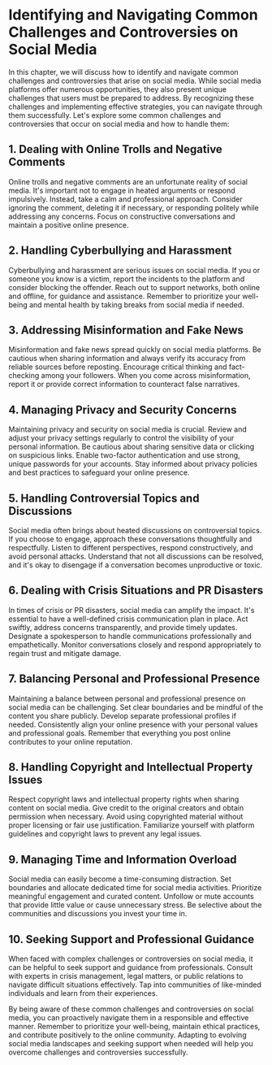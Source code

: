 Identifying and Navigating Common Challenges and Controversies on Social Media
=======================================================================================

In this chapter, we will discuss how to identify and navigate common challenges and controversies that arise on social media. While social media platforms offer numerous opportunities, they also present unique challenges that users must be prepared to address. By recognizing these challenges and implementing effective strategies, you can navigate through them successfully. Let's explore some common challenges and controversies that occur on social media and how to handle them:

**1. Dealing with Online Trolls and Negative Comments**
-------------------------------------------------------

Online trolls and negative comments are an unfortunate reality of social media. It's important not to engage in heated arguments or respond impulsively. Instead, take a calm and professional approach. Consider ignoring the comment, deleting it if necessary, or responding politely while addressing any concerns. Focus on constructive conversations and maintain a positive online presence.

**2. Handling Cyberbullying and Harassment**
--------------------------------------------

Cyberbullying and harassment are serious issues on social media. If you or someone you know is a victim, report the incidents to the platform and consider blocking the offender. Reach out to support networks, both online and offline, for guidance and assistance. Remember to prioritize your well-being and mental health by taking breaks from social media if needed.

**3. Addressing Misinformation and Fake News**
----------------------------------------------

Misinformation and fake news spread quickly on social media platforms. Be cautious when sharing information and always verify its accuracy from reliable sources before reposting. Encourage critical thinking and fact-checking among your followers. When you come across misinformation, report it or provide correct information to counteract false narratives.

**4. Managing Privacy and Security Concerns**
---------------------------------------------

Maintaining privacy and security on social media is crucial. Review and adjust your privacy settings regularly to control the visibility of your personal information. Be cautious about sharing sensitive data or clicking on suspicious links. Enable two-factor authentication and use strong, unique passwords for your accounts. Stay informed about privacy policies and best practices to safeguard your online presence.

**5. Handling Controversial Topics and Discussions**
----------------------------------------------------

Social media often brings about heated discussions on controversial topics. If you choose to engage, approach these conversations thoughtfully and respectfully. Listen to different perspectives, respond constructively, and avoid personal attacks. Understand that not all discussions can be resolved, and it's okay to disengage if a conversation becomes unproductive or toxic.

**6. Dealing with Crisis Situations and PR Disasters**
------------------------------------------------------

In times of crisis or PR disasters, social media can amplify the impact. It's essential to have a well-defined crisis communication plan in place. Act swiftly, address concerns transparently, and provide timely updates. Designate a spokesperson to handle communications professionally and empathetically. Monitor conversations closely and respond appropriately to regain trust and mitigate damage.

**7. Balancing Personal and Professional Presence**
---------------------------------------------------

Maintaining a balance between personal and professional presence on social media can be challenging. Set clear boundaries and be mindful of the content you share publicly. Develop separate professional profiles if needed. Consistently align your online presence with your personal values and professional goals. Remember that everything you post online contributes to your online reputation.

**8. Handling Copyright and Intellectual Property Issues**
----------------------------------------------------------

Respect copyright laws and intellectual property rights when sharing content on social media. Give credit to the original creators and obtain permission when necessary. Avoid using copyrighted material without proper licensing or fair use justification. Familiarize yourself with platform guidelines and copyright laws to prevent any legal issues.

**9. Managing Time and Information Overload**
---------------------------------------------

Social media can easily become a time-consuming distraction. Set boundaries and allocate dedicated time for social media activities. Prioritize meaningful engagement and curated content. Unfollow or mute accounts that provide little value or cause unnecessary stress. Be selective about the communities and discussions you invest your time in.

**10. Seeking Support and Professional Guidance**
-------------------------------------------------

When faced with complex challenges or controversies on social media, it can be helpful to seek support and guidance from professionals. Consult with experts in crisis management, legal matters, or public relations to navigate difficult situations effectively. Tap into communities of like-minded individuals and learn from their experiences.

By being aware of these common challenges and controversies on social media, you can proactively navigate them in a responsible and effective manner. Remember to prioritize your well-being, maintain ethical practices, and contribute positively to the online community. Adapting to evolving social media landscapes and seeking support when needed will help you overcome challenges and controversies successfully.

